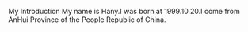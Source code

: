 My Introduction
My name is Hany.I was born at 1999.10.20.I come from AnHui Province of the People Republic of China.